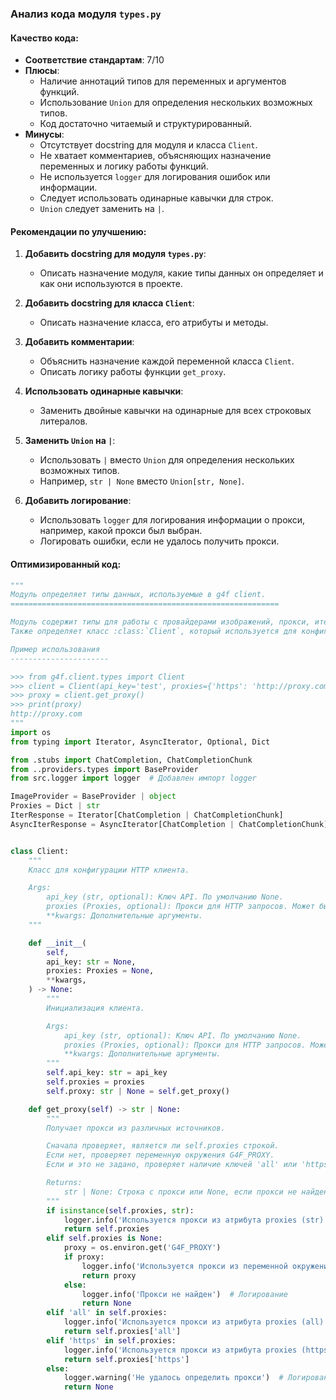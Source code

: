 ### **Анализ кода модуля `types.py`**

#### **Качество кода**:
- **Соответствие стандартам**: 7/10
- **Плюсы**:
   - Наличие аннотаций типов для переменных и аргументов функций.
   - Использование `Union` для определения нескольких возможных типов.
   - Код достаточно читаемый и структурированный.
- **Минусы**:
   - Отсутствует docstring для модуля и класса `Client`.
   - Не хватает комментариев, объясняющих назначение переменных и логику работы функций.
   - Не используется `logger` для логирования ошибок или информации.
   - Следует использовать одинарные кавычки для строк.
   - `Union` следует заменить на `|`.

#### **Рекомендации по улучшению**:

1.  **Добавить docstring для модуля `types.py`**:
    -   Описать назначение модуля, какие типы данных он определяет и как они используются в проекте.

2.  **Добавить docstring для класса `Client`**:
    -   Описать назначение класса, его атрибуты и методы.

3.  **Добавить комментарии**:
    -   Объяснить назначение каждой переменной класса `Client`.
    -   Описать логику работы функции `get_proxy`.

4.  **Использовать одинарные кавычки**:
    -   Заменить двойные кавычки на одинарные для всех строковых литералов.

5.  **Заменить `Union` на `|`**:
    -   Использовать `|` вместо `Union` для определения нескольких возможных типов.
    -   Например, `str | None` вместо `Union[str, None]`.

6.  **Добавить логирование**:
    -   Использовать `logger` для логирования информации о прокси, например, какой прокси был выбран.
    -   Логировать ошибки, если не удалось получить прокси.

#### **Оптимизированный код**:

```python
"""
Модуль определяет типы данных, используемые в g4f client.
============================================================

Модуль содержит типы для работы с провайдерами изображений, прокси, итераторами ответов от API.
Также определяет класс :class:`Client`, который используется для конфигурации HTTP клиента.

Пример использования
----------------------

>>> from g4f.client.types import Client
>>> client = Client(api_key='test', proxies={'https': 'http://proxy.com'})
>>> proxy = client.get_proxy()
>>> print(proxy)
http://proxy.com
"""
import os
from typing import Iterator, AsyncIterator, Optional, Dict

from .stubs import ChatCompletion, ChatCompletionChunk
from ..providers.types import BaseProvider
from src.logger import logger  # Добавлен импорт logger

ImageProvider = BaseProvider | object
Proxies = Dict | str
IterResponse = Iterator[ChatCompletion | ChatCompletionChunk]
AsyncIterResponse = AsyncIterator[ChatCompletion | ChatCompletionChunk]


class Client:
    """
    Класс для конфигурации HTTP клиента.

    Args:
        api_key (str, optional): Ключ API. По умолчанию None.
        proxies (Proxies, optional): Прокси для HTTP запросов. Может быть строкой или словарем. По умолчанию None.
        **kwargs: Дополнительные аргументы.
    """

    def __init__(
        self,
        api_key: str = None,
        proxies: Proxies = None,
        **kwargs,
    ) -> None:
        """
        Инициализация клиента.

        Args:
            api_key (str, optional): Ключ API. По умолчанию None.
            proxies (Proxies, optional): Прокси для HTTP запросов. Может быть строкой или словарем. По умолчанию None.
            **kwargs: Дополнительные аргументы.
        """
        self.api_key: str = api_key
        self.proxies = proxies
        self.proxy: str | None = self.get_proxy()

    def get_proxy(self) -> str | None:
        """
        Получает прокси из различных источников.

        Сначала проверяет, является ли self.proxies строкой.
        Если нет, проверяет переменную окружения G4F_PROXY.
        Если и это не задано, проверяет наличие ключей 'all' или 'https' в self.proxies.

        Returns:
            str | None: Строка с прокси или None, если прокси не найден.
        """
        if isinstance(self.proxies, str):
            logger.info('Используется прокси из атрибута proxies (str)')  # Логирование
            return self.proxies
        elif self.proxies is None:
            proxy = os.environ.get('G4F_PROXY')
            if proxy:
                logger.info('Используется прокси из переменной окружения G4F_PROXY')  # Логирование
                return proxy
            else:
                logger.info('Прокси не найден')  # Логирование
                return None
        elif 'all' in self.proxies:
            logger.info('Используется прокси из атрибута proxies (all)')  # Логирование
            return self.proxies['all']
        elif 'https' in self.proxies:
            logger.info('Используется прокси из атрибута proxies (https)')  # Логирование
            return self.proxies['https']
        else:
            logger.warning('Не удалось определить прокси')  # Логирование
            return None
